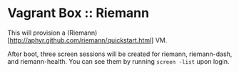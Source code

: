 # Vagrant Box :: Riemann

This will provision a (Riemann)[http://aphyr.github.com/riemann/quickstart.html] VM.

After boot, three screen sessions will be created for riemann, riemann-dash, and riemann-health.  You can see them by running `screen -list` upon login.
